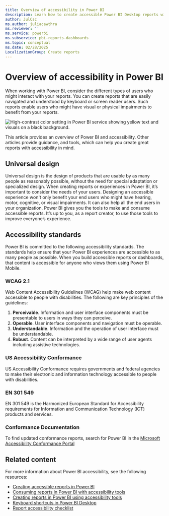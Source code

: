 ```yaml
---
title: Overview of accessibility in Power BI
description: Learn how to create accessible Power BI Desktop reports with Web Content Accessibility Guidelines (WCAG).
author: JulCsc
ms.author: juliacawthra
ms.reviewer: ''
ms.service: powerbi
ms.subservice: pbi-reports-dashboards
ms.topic: conceptual
ms.date: 02/28/2025
LocalizationGroup: Create reports
---
```


# Overview of accessibility in Power BI

When working with Power BI, consider the different types of users who might interact with your reports. You can create reports that are easily navigated and understood by keyboard or screen reader users. Such reports enable users who might have visual or physical impairments to benefit from your reports.

![High-contrast color setting in Power BI service showing yellow text and visuals on a black background.](media/desktop-accessibility/accessibility-05b.png)

This article provides an overview of Power BI and accessibility. Other articles provide guidance, and tools, which can help you create great reports with accessibility in mind.

## Universal design

Universal design is the design of products that are usable by as many people as reasonably possible, without the need for special adaptation or specialized design. When creating reports or experiences in Power BI, it’s important to consider the needs of your users. Designing an accessible experience won't only benefit your end users who might have hearing, motor, cognitive, or visual impairments. It can also help all the end users in your organization. Power BI gives you the tools to make and consume accessible reports. It’s up to you, as a report creator, to use those tools to improve everyone’s experience.

## Accessibility standards

Power BI is committed to the following accessibility standards. The standards help ensure that your Power BI experiences are accessible to as many people as possible. When you build accessible reports or dashboards, that content is accessible for anyone who views them using Power BI Mobile.

### WCAG 2.1

Web Content Accessibility Guidelines (WCAG) help make web content accessible to people with disabilities. The following are key principles of the guidelines:

1. **Perceivable**. Information and user interface components must be presentable to users in ways they can perceive.
2. **Operable**. User interface components and navigation must be operable.
3. **Understandable**. Information and the operation of user interface must be understandable.
4. **Robust**. Content can be interpreted by a wide range of user agents including assistive technologies.

### US Accessibility Conformance

US Accessibility Conformance requires governments and federal agencies to make their electronic and information technology accessible to people with disabilities.

### EN 301 549

EN 301 549 is the Harmonized European Standard for Accessibility requirements for Information and Communication Technology (ICT) products and services.

### Conformance Documentation

To find updated conformance reports, search for Power BI in the [Microsoft Accessibility Conformance Portal](https://www.microsoft.com/en-us/accessibility/conformance-reports)

## Related content

For more information about Power BI accessibility, see the following resources:

* [Creating accessible reports in Power BI](desktop-accessibility-creating-reports.md)
* [Consuming reports in Power BI with accessibility tools](desktop-accessibility-consuming-tools.md)
* [Creating reports in Power BI using accessibility tools](desktop-accessibility-creating-tools.md)
* [Keyboard shortcuts in Power BI Desktop](desktop-accessibility-keyboard-shortcuts.md)
* [Report accessibility checklist](desktop-accessibility-creating-reports.md#report-accessibility-checklist)
